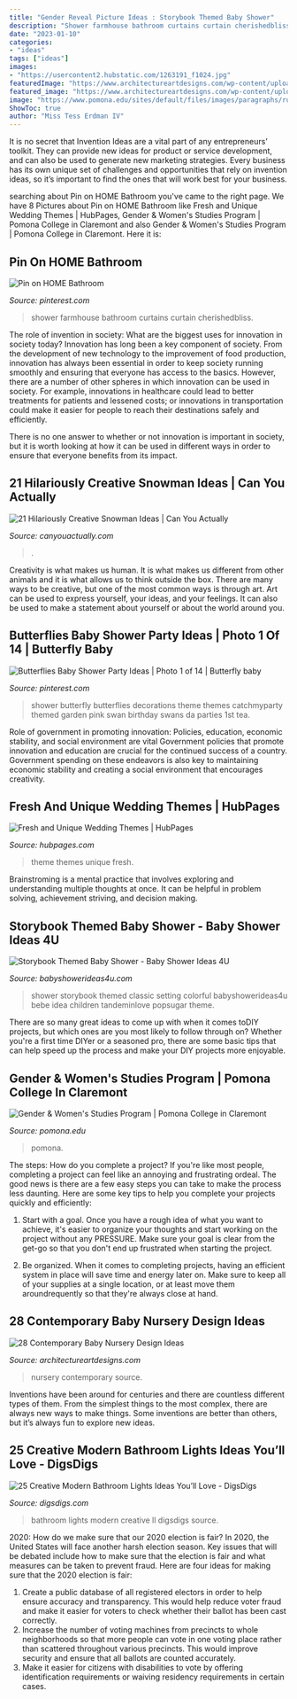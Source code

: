 ```yaml
---
title: "Gender Reveal Picture Ideas : Storybook Themed Baby Shower"
description: "Shower farmhouse bathroom curtains curtain cherishedbliss"
date: "2023-01-10"
categories:
- "ideas"
tags: ["ideas"]
images:
- "https://usercontent2.hubstatic.com/1263191_f1024.jpg"
featuredImage: "https://www.architectureartdesigns.com/wp-content/uploads/2013/10/2138.jpg"
featured_image: "https://www.architectureartdesigns.com/wp-content/uploads/2013/10/2138.jpg"
image: "https://www.pomona.edu/sites/default/files/images/paragraphs/runionsgenderreligionclass_5210.jpg"
ShowToc: true
author: "Miss Tess Erdman IV"
---
```



It is no secret that Invention Ideas are a vital part of any entrepreneurs’ toolkit. They can provide new ideas for product or service development, and can also be used to generate new marketing strategies. Every business has its own unique set of challenges and opportunities that rely on invention ideas, so it’s important to find the ones that will work best for your business.

	

		
searching about Pin on HOME Bathroom you've came to the right page. We have 8 Pictures about Pin on HOME Bathroom like Fresh and Unique Wedding Themes | HubPages, Gender &amp; Women&#039;s Studies Program | Pomona College in Claremont and also Gender &amp; Women&#039;s Studies Program | Pomona College in Claremont. Here it is:
		
    
## Pin On HOME Bathroom

<img loading=lazy src="https://i.pinimg.com/736x/0e/24/47/0e244761fc63553311def8649213e492--dark-curtains-shower-curtains.jpg" onerror="this.onerror=null;this.src='https://tse3.mm.bing.net/th?id=OIP.ltkXGqJztZ6EYi30iVUxBgHaKv&amp;pid=15.1';" alt="Pin on HOME Bathroom">

_Source: pinterest.com_

>shower farmhouse bathroom curtains curtain cherishedbliss. 

	

The role of invention in society: What are the biggest uses for innovation in society today?
Innovation has long been a key component of society. From the development of new technology to the improvement of food production, innovation has always been essential in order to keep society running smoothly and ensuring that everyone has access to the basics. 
However, there are a number of other spheres in which innovation can be used in society. For example, innovations in healthcare could lead to better treatments for patients and lessened costs; or innovations in transportation could make it easier for people to reach their destinations safely and efficiently. 

There is no one answer to whether or not innovation is important in society, but it is worth looking at how it can be used in different ways in order to ensure that everyone benefits from its impact.

    
## 21 Hilariously Creative Snowman Ideas | Can You Actually

<img loading=lazy src="https://canyouactually.com/wp-content/uploads/creative-snowman-ideas-7-5853c57ae3dfb__605.jpg" onerror="this.onerror=null;this.src='https://tse2.mm.bing.net/th?id=OIP.ZyLt-P3G90fd_YOb6gVAsgHaKQ&amp;pid=15.1';" alt="21 Hilariously Creative Snowman Ideas | Can You Actually">

_Source: canyouactually.com_

>. 

	

Creativity is what makes us human. It is what makes us different from other animals and it is what allows us to think outside the box. There are many ways to be creative, but one of the most common ways is through art. Art can be used to express yourself, your ideas, and your feelings. It can also be used to make a statement about yourself or about the world around you.

    
## Butterflies Baby Shower Party Ideas | Photo 1 Of 14 | Butterfly Baby

<img loading=lazy src="https://i.pinimg.com/736x/fa/af/0b/faaf0b8fd0cf35c7fe494106835fb592.jpg" onerror="this.onerror=null;this.src='https://tse3.mm.bing.net/th?id=OIP.e1yfwb1MwN9Oag2q1E8kTAHaLG&amp;pid=15.1';" alt="Butterflies Baby Shower Party Ideas | Photo 1 of 14 | Butterfly baby">

_Source: pinterest.com_

>shower butterfly butterflies decorations theme themes catchmyparty themed garden pink swan birthday swans da parties 1st tea. 

	

Role of government in promoting innovation: Policies, education, economic stability, and social environment are vital
Government policies that promote innovation and education are crucial for the continued success of a country. Government spending on these endeavors is also key to maintaining economic stability and creating a social environment that encourages creativity.

    
## Fresh And Unique Wedding Themes | HubPages

<img loading=lazy src="https://usercontent2.hubstatic.com/1263191_f1024.jpg" onerror="this.onerror=null;this.src='https://tse2.mm.bing.net/th?id=OIP.HR5ld8VsVyHzhmplEvsq9QHaLH&amp;pid=15.1';" alt="Fresh and Unique Wedding Themes | HubPages">

_Source: hubpages.com_

>theme themes unique fresh. 

	

Brainstroming is a mental practice that involves exploring and understanding multiple thoughts at once. It can be helpful in problem solving, achievement striving, and decision making.

    
## Storybook Themed Baby Shower - Baby Shower Ideas 4U

<img loading=lazy src="https://babyshowerideas4u.com/wp-content/uploads/2014/08/Classic-Storybook-Themed-Shower-3.jpg" onerror="this.onerror=null;this.src='https://tse4.mm.bing.net/th?id=OIP.w5V0cI8D1ki35NVaHG-5WAHaLH&amp;pid=15.1';" alt="Storybook Themed Baby Shower - Baby Shower Ideas 4U">

_Source: babyshowerideas4u.com_

>shower storybook themed classic setting colorful babyshowerideas4u bebe idea children tandeminlove popsugar theme. 

	

There are so many great ideas to come up with when it comes toDIY projects, but which ones are you most likely to follow through on? Whether you're a first time DIYer or a seasoned pro, there are some basic tips that can help speed up the process and make your DIY projects more enjoyable.

    
## Gender &amp; Women&#039;s Studies Program | Pomona College In Claremont

<img loading=lazy src="https://www.pomona.edu/sites/default/files/images/paragraphs/runionsgenderreligionclass_5210.jpg" onerror="this.onerror=null;this.src='https://tse3.mm.bing.net/th?id=OIP.DBR9jHj1hfyUGcllI99x-gHaE8&amp;pid=15.1';" alt="Gender &amp; Women&#039;s Studies Program | Pomona College in Claremont">

_Source: pomona.edu_

>pomona. 

	

The steps: How do you complete a project?
If you're like most people, completing a project can feel like an annoying and frustrating ordeal. The good news is there are a few easy steps you can take to make the process less daunting. Here are some key tips to help you complete your projects quickly and efficiently:
1. Start with a goal. Once you have a rough idea of what you want to achieve, it's easier to organize your thoughts and start working on the project without any PRESSURE. Make sure your goal is clear from the get-go so that you don't end up frustrated when starting the project.

2. Be organized. When it comes to completing projects, having an efficient system in place will save time and energy later on. Make sure to keep all of your supplies at a single location, or at least move them aroundrequently so that they're always close at hand.

    
## 28 Contemporary Baby Nursery Design Ideas

<img loading=lazy src="https://www.architectureartdesigns.com/wp-content/uploads/2013/10/2138.jpg" onerror="this.onerror=null;this.src='https://tse3.mm.bing.net/th?id=OIP.WCsc-5DuZ1rfcEG8iTGQWgAAAA&amp;pid=15.1';" alt="28 Contemporary Baby Nursery Design Ideas">

_Source: architectureartdesigns.com_

>nursery contemporary source. 

	

Inventions have been around for centuries and there are countless different types of them. From the simplest things to the most complex, there are always new ways to make things. Some inventions are better than others, but it’s always fun to explore new ideas.

    
## 25 Creative Modern Bathroom Lights Ideas You’ll Love - DigsDigs

<img loading=lazy src="http://www.digsdigs.com/photos/creative-modern-bathroom-lights-ideas-youll-love-2.jpg" onerror="this.onerror=null;this.src='https://tse3.mm.bing.net/th?id=OIP.dO8SoGhsGIWPa6XpM_RvFQHaJ4&amp;pid=15.1';" alt="25 Creative Modern Bathroom Lights Ideas You’ll Love - DigsDigs">

_Source: digsdigs.com_

>bathroom lights modern creative ll digsdigs source. 

	

2020: How do we make sure that our 2020 election is fair?
In 2020, the United States will face another harsh election season. Key issues that will be debated include how to make sure that the election is fair and what measures can be taken to prevent fraud. Here are four ideas for making sure that the 2020 election is fair: 
1. Create a public database of all registered electors in order to help ensure accuracy and transparency. This would help reduce voter fraud and make it easier for voters to check whether their ballot has been cast correctly. 
2. Increase the number of voting machines from precincts to whole neighborhoods so that more people can vote in one voting place rather than scattered throughout various precincts. This would improve security and ensure that all ballots are counted accurately. 
3. Make it easier for citizens with disabilities to vote by offering identification requirements or waiving residency requirements in certain cases.

